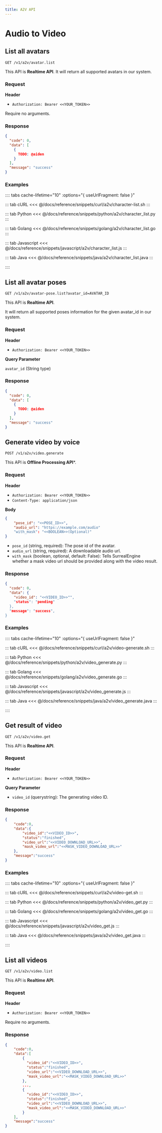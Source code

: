 ```yaml
---
title: A2V API
---
```


# Audio to Video

## List all avatars

```
GET /v1/a2v/avatar.list
```

This API is **Realtime API**.
It will return all supported avatars in our system.

### Request

**Header**

- `Authorization: Bearer <<YOUR_TOKEN>>`

Require no arguments.

### Response

```json
{
  "code": 0,
  "data": [
    {
      TODO: @aiden
    }
  ],
  "message": "success"
}
```

### Examples

:::: tabs    cache-lifetime="10" :options="{ useUrlFragment: false }"

::: tab cURL
<<< @/docs/reference/snippets/curl/a2v/character-list.sh
:::

::: tab Python
<<< @/docs/reference/snippets/python/a2v/character_list.py
:::

::: tab Golang
<<< @/docs/reference/snippets/golang/a2v/character_list.go
:::

::: tab Javascript
<<< @/docs/reference/snippets/javascript/a2v/character_list.js
:::

::: tab Java
<<< @/docs/reference/snippets/java/a2v/character_list.java
:::

::::

## List all avatar poses

```
GET /v1/a2v/avatar-pose.list?avatar_id=AVATAR_ID
```

This API is **Realtime API**.

It will return all supported poses information for the given avatar_id in our system.

### Request

**Header**

- `Authorization: Bearer <<YOUR_TOKEN>>`

**Query Parameter**

`avatar_id` (String type)

### Response

```json
{
  "code": 0,
  "data": [
    {
      TODO: @aiden
    }
  ],
  "message": "success"
}
```


## Generate video by voice

```
POST /v1/a2v/video.generate
```

This API is **Offline Processing API***.

### Request

**Header**

- `Authorization: Bearer <<YOUR_TOKEN>>`
- `Content-Type: application/json`

**Body**
```json
{
    "pose_id": "<<POSE_ID>>",
    "audio_url": "https://example.com/audio"
    "with_mask": "<<BOOLEAN>>(Optional)"
}
```

- `pose_id` (string, required): The pose id of the avatar.
- `audio_url` (string, required): A downloadable audio url.
- `with_mask` (boolean, optional, default: False): Tells SurrealEngine whether a mask video url should be provided along with the video result.
### Response

```json
{
  "code": 0,
  "data": {
    "video_id": "<<VIDEO_ID>>"",
    "status": "pending"
  },
  "message": "success",
}
```


### Examples

:::: tabs    cache-lifetime="10" :options="{ useUrlFragment: false }"

::: tab cURL
<<< @/docs/reference/snippets/curl/a2v/video-generate.sh
:::

::: tab Python
<<< @/docs/reference/snippets/python/a2v/video_generate.py
:::

::: tab Golang
<<< @/docs/reference/snippets/golang/a2v/video_generate.go
:::

::: tab Javascript
<<< @/docs/reference/snippets/javascript/a2v/video_generate.js
:::

::: tab Java
<<< @/docs/reference/snippets/java/a2v/video_generate.java
:::

::::


## Get result of video

```
GET /v1/a2v/video.get
```

This API is **Realtime API**.

### Request

**Header**

- `Authorization: Bearer <<YOUR_TOKEN>>`

**Query Parameter**

- `video_id` (querystring): The generating video ID.


### Response

```json
{
    "code":0,
    "data":{
        "video_id":"<<VIDEO_ID>>",
        "status":"finished",
        "video_url":"<<VIDEO_DOWNLOAD_URL>>",
        "mask_video_url":"<<MASK_VIDEO_DOWNLOAD_URL>>"
    },
    "message":"success"
}

```

### Examples

:::: tabs    cache-lifetime="10" :options="{ useUrlFragment: false }"

::: tab cURL
<<< @/docs/reference/snippets/curl/a2v/video-get.sh
:::

::: tab Python
<<< @/docs/reference/snippets/python/a2v/video_get.py
:::

::: tab Golang
<<< @/docs/reference/snippets/golang/a2v/video_get.go
:::

::: tab Javascript
<<< @/docs/reference/snippets/javascript/a2v/video_get.js
:::

::: tab Java
<<< @/docs/reference/snippets/java/a2v/video_get.java
:::

::::


## List all videos

```
GET /v1/a2v/video.list
```

This API is **Realtime API**.

### Request

**Header**

- `Authorization: Bearer <<YOUR_TOKEN>>`

Require no arguments.

### Response

```json
{
    "code":0,
    "data":[
        {
          "video_id":"<<VIDEO_ID>>",
          "status":"finished",
          "video_url":"<<VIDEO_DOWNLOAD_URL>>",
          "mask_video_url":"<<MASK_VIDEO_DOWNLOAD_URL>>"
        },
        ...,
        {
          "video_id":"<<VIDEO_ID>>",
          "status":"finished",
          "video_url":"<<VIDEO_DOWNLOAD_URL>>",
          "mask_video_url":"<<MASK_VIDEO_DOWNLOAD_URL>>"
        }
    ],
    "message":"success"
}

```
